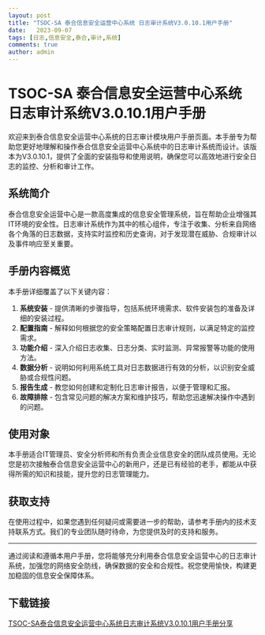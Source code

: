 ```yaml
---
layout: post
title: "TSOC-SA 泰合信息安全运营中心系统 日志审计系统V3.0.10.1用户手册"
date:   2023-09-07
tags: [日志,信息安全,泰合,审计,系统]
comments: true
author: admin
---
```

# TSOC-SA 泰合信息安全运营中心系统 日志审计系统V3.0.10.1用户手册

欢迎来到泰合信息安全运营中心系统的日志审计模块用户手册页面。本手册专为帮助您更好地理解和操作泰合信息安全运营中心系统中的日志审计系统而设计。该版本为V3.0.10.1，提供了全面的安装指导和使用说明，确保您可以高效地进行安全日志的监控、分析和审计工作。

## 系统简介

泰合信息安全运营中心是一款高度集成的信息安全管理系统，旨在帮助企业增强其IT环境的安全性。日志审计系统作为其中的核心组件，专注于收集、分析来自网络各个角落的日志数据，支持实时监控和历史查询，对于发现潜在威胁、合规审计以及事件响应至关重要。

## 手册内容概览

本手册详细覆盖了以下关键内容：

1. **系统安装** - 提供清晰的步骤指导，包括系统环境需求、软件安装包的准备及详细的安装过程。
2. **配置指南** - 解释如何根据您的安全策略配置日志审计规则，以满足特定的监控需求。
3. **功能介绍** - 深入介绍日志收集、日志分类、实时监测、异常报警等功能的使用方法。
4. **数据分析** - 说明如何利用系统工具对日志数据进行有效的分析，以识别安全威胁或合规性问题。
5. **报告生成** - 教您如何创建和定制化日志审计报告，以便于管理和汇报。
6. **故障排除** - 包含常见问题的解决方案和维护技巧，帮助您迅速解决操作中遇到的问题。

## 使用对象

本手册适合IT管理员、安全分析师和所有负责企业信息安全的团队成员使用。无论您是初次接触泰合信息安全运营中心的新用户，还是已有经验的老手，都能从中获得所需的知识和技能，提升您的日志管理能力。

## 获取支持

在使用过程中，如果您遇到任何疑问或需要进一步的帮助，请参考手册内的技术支持联系方式。我们的专业团队随时待命，为您提供及时的支持和服务。

---

通过阅读和遵循本用户手册，您将能够充分利用泰合信息安全运营中心的日志审计系统，加强您的网络安全防线，确保数据的安全和合规性。祝您使用愉快，构建更加稳固的信息安全保障体系。

## 下载链接

[TSOC-SA泰合信息安全运营中心系统日志审计系统V3.0.10.1用户手册分享](https://pan.quark.cn/s/a3efb4571d28)
